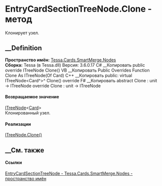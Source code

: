 # EntryCardSectionTreeNode.Clone - метод
Клонирует узел.
## __Definition
 **Пространство имён:**
[Tessa.Cards.SmartMerge.Nodes](N_Tessa_Cards_SmartMerge_Nodes.htm)  
 **Сборка:** Tessa (в Tessa.dll) Версия: 3.6.0.17
C# __Копировать
     public override ITreeNode<Card> Clone()
VB __Копировать
     Public Overrides Function Clone As ITreeNode(Of Card)
C++ __Копировать
     public:
    virtual ITreeNode<Card^>^ Clone() override
F# __Копировать
     abstract Clone : unit -> ITreeNode<Card> 
    override Clone : unit -> ITreeNode<Card> 
#### Возвращаемое значение
[ITreeNode](T_Tessa_SmartMerge_ITreeNode_1.htm)<[Card](T_Tessa_Cards_Card.htm)>  
Клонированный узел.
#### Реализации
[ITreeNode<TMergeObject>.Clone()](M_Tessa_SmartMerge_ITreeNode_1_Clone.htm)  
##  __См. также
#### Ссылки
[EntryCardSectionTreeNode -
](T_Tessa_Cards_SmartMerge_Nodes_EntryCardSectionTreeNode.htm)
[Tessa.Cards.SmartMerge.Nodes - пространство
имён](N_Tessa_Cards_SmartMerge_Nodes.htm)

